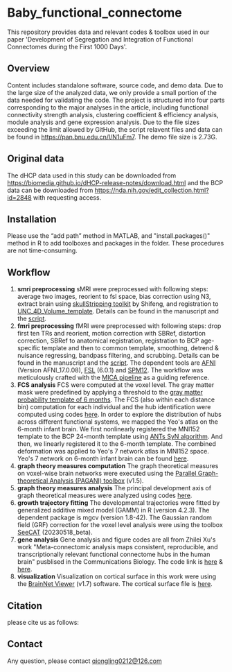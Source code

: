 # Baby_functional_connectome
This repository provides data and relevant codes & toolbox used in our paper 'Development of Segregation and Integration of Functional Connectomes during the First 1000 Days'.
## Overview
Content includes standalone software, source code, and demo data. Due to the large size of the analyzed data, we only provide a small portion of the data needed for validating the code. The project is structured into four parts corresponding to the major analyses in the article, including functional connectivity strength analysis, clustering coefficient & efficiency analysis, module analysis and gene expression analysis. Due to the file sizes exceeding the limit allowed by GitHub, the script relavent files and data can be found in https://pan.bnu.edu.cn/l/N1uFm7. The demo file size is 2.73G.
## Original data
The dHCP data used in this study can be downloaded from https://biomedia.github.io/dHCP-release-notes/download.html and the BCP data can be downloaded from https://nda.nih.gov/edit_collection.html?id=2848 with requesting access.
## Installation
Please use the “add path” method in MATLAB, and "install.packages()" method in R to add toolboxes and packages in the folder. These procedures are not time-consuming.
## Workflow
1. **smri preprocessing**
   sMRI were preprocessed with following steps: average two images, reorient to fsl space, bias correction using N3, extract brain using [skullStripping toolkit](https://www.nitrc.org/projects/skulltoolkit) by Shifeng, and registration to [UNC_4D_Volume_template](https://www.nitrc.org/projects/uncbcp_4d_atlas/). Details can be found in the manuscript and the [script](https://github.com/QionglingLi/baby_functional_connectome/blob/main/code/sMRI_Preprocessing.sh).
2. **fmri preprocessing**
   fMRI were preprocessed with following steps: drop first ten TRs and reorient, motion correction with SBRef, distortion correction, SBRef to anatomical registration, registration to BCP age-specific template and then to common template, smoothing, detrend & nuisance regressing, bandpass filtering, and scrubbing. Details can be found in the manuscript and the [script](https://github.com/QionglingLi/baby_functional_connectome/blob/main/code/fMRI_Preprocessing.sh). The dependent tools are [AFNI](https://afni.nimh.nih.gov/) (Version AFNI_17.0.08), [FSL](http://fsl.fmrib.ox.ac.uk/fsl/fslwiki/) (6.0.1) and [SPM12](https://www.fil.ion.ucl.ac.uk/spm/). The workflow was meticulously crafted with the [MICA pipeline](https://github.com/MICA-MNI/micapipe) as a guiding reference.    
3. **FCS analysis**
   FCS were computed at the voxel level. The gray matter mask were predefined by applying a threshold to the [gray matter probability template of 6 months](https://github.com/QionglingLi/baby_functional_connectome/blob/main/data/BCP-06M-GM_2mm.nii.gz). The FCS (also within each distance bin) computation for each individual and the hub identification were computed using codes [here](https://github.com/QionglingLi/baby_functional_connectome/blob/main/code/1_FCS%20analysis.m). In order to explore the distribution of hubs across different functional systems, we mapped the Yeo's atlas on the 6-month infant brain. We first nonlinearly registered the MNI152 template to the BCP 24-month template using [ANTs SyN algorithm](https://github.com/ANTsX/ANTs). And then, we linearly registered it to the 6-month template. The combined deformation was applied to Yeo's 7 network atlas in MNI152 space. Yeo's 7 network on 6-month infant brain can be found [here](https://github.com/QionglingLi/baby_functional_connectome/blob/main/data/Yeo2011_7Networks_MNI152_FreeSurferConformed1mm_LiberalMask_BCP24_to_BCP06_2mm.nii.gz).
4. **graph theory measures computation**
   The graph theoretical measures on voxel-wise brain networks were executed using the [Parallel Graph-theoretical Analysis (PAGANI) toolbox](https://www.nitrc.org/projects/pagani_toolkit/) (v1.5).
5. **graph theory measures analysis**
    The principal development axis of graph theoretical measures were analyzed using codes [here](https://github.com/QionglingLi/baby_functional_connectome/blob/main/code/2_GraphTheory_Analysis.m).
6. **growth trajectory fitting**
    The developmental trajectories were fitted by generalized additive mixed model (GAMM) in R (version 4.2.3). The dependent package is mgcv (version 1.8-42). The Gaussian random field (GRF) correction for the voxel level analysis were using the toolbox [SeeCAT](https://www.nitrc.org/projects/seecat/) (20230518_beta). 
7. **gene analysis**
    Gene analysis and figure codes are all from Zhilei Xu's work "Meta-connectomic analysis maps consistent, reproducible, and transcriptionally relevant functional connectome hubs in the human brain" pusblised in the Communications Biology.
The code link is [here](https://github.com/zhileixu/FunctionalConnectomeHubs/tree/main/Figure6/Figure6a) & [here](https://github.com/zhileixu/FunctionalConnectomeHubs/tree/main/Figure6/Figure6b).
8. **visualization**
    Visualization on cortical surface in this work were using the [BrainNet Viewer](http://www.nitrc.org/projects/bnv/) (v1.7) software. The cortical surface file is [here](https://github.com/QionglingLi/baby_functional_connectome/blob/main/data/BCP_06month.nv).
   
## Citation
please cite us as follows:

## Contact
Any question, please contact qiongling0212@126.com
